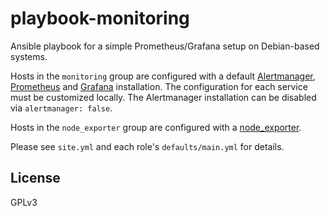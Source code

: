 # playbook-monitoring

Ansible playbook for a simple Prometheus/Grafana setup on Debian-based systems.

Hosts in the `monitoring` group are configured with a default [Alertmanager][],
[Prometheus][] and [Grafana][] installation. The configuration for each service
must be customized locally. The Alertmanager installation can be disabled via
`alertmanager: false`.

Hosts in the `node_exporter` group are configured with a [node_exporter][].

Please see `site.yml` and each role's `defaults/main.yml` for details.

## License

GPLv3

[alertmanager]: https://prometheus.io/docs/alerting/latest/alertmanager/
[grafana]: https://grafana.com/
[node_exporter]: https://github.com/prometheus/node_exporter
[prometheus]: https://prometheus.io/
